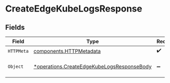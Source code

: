 # CreateEdgeKubeLogsResponse


## Fields

| Field                                                                                                   | Type                                                                                                    | Required                                                                                                | Description                                                                                             |
| ------------------------------------------------------------------------------------------------------- | ------------------------------------------------------------------------------------------------------- | ------------------------------------------------------------------------------------------------------- | ------------------------------------------------------------------------------------------------------- |
| `HTTPMeta`                                                                                              | [components.HTTPMetadata](../../models/components/httpmetadata.md)                                      | :heavy_check_mark:                                                                                      | N/A                                                                                                     |
| `Object`                                                                                                | [*operations.CreateEdgeKubeLogsResponseBody](../../models/operations/createedgekubelogsresponsebody.md) | :heavy_minus_sign:                                                                                      | a list of object objects                                                                                |